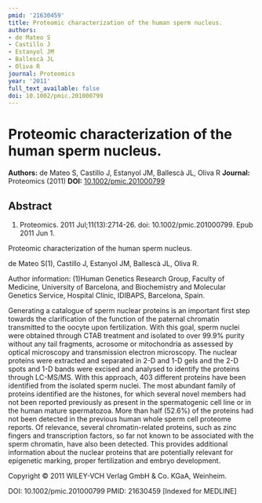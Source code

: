 ```yaml
---
pmid: '21630459'
title: Proteomic characterization of the human sperm nucleus.
authors:
- de Mateo S
- Castillo J
- Estanyol JM
- Ballescà JL
- Oliva R
journal: Proteomics
year: '2011'
full_text_available: false
doi: 10.1002/pmic.201000799
---
```


# Proteomic characterization of the human sperm nucleus.
**Authors:** de Mateo S, Castillo J, Estanyol JM, Ballescà JL, Oliva R
**Journal:** Proteomics (2011)
**DOI:** [10.1002/pmic.201000799](https://doi.org/10.1002/pmic.201000799)

## Abstract

1. Proteomics. 2011 Jul;11(13):2714-26. doi: 10.1002/pmic.201000799. Epub 2011
Jun  1.

Proteomic characterization of the human sperm nucleus.

de Mateo S(1), Castillo J, Estanyol JM, Ballescà JL, Oliva R.

Author information:
(1)Human Genetics Research Group, Faculty of Medicine, University of Barcelona, 
and Biochemistry and Molecular Genetics Service, Hospital Clínic, IDIBAPS, 
Barcelona, Spain.

Generating a catalogue of sperm nuclear proteins is an important first step 
towards the clarification of the function of the paternal chromatin transmitted 
to the oocyte upon fertilization. With this goal, sperm nuclei were obtained 
through CTAB treatment and isolated to over 99.9% purity without any tail 
fragments, acrosome or mitochondria as assessed by optical microscopy and 
transmission electron microscopy. The nuclear proteins were extracted and 
separated in 2-D and 1-D gels and the 2-D spots and 1-D bands were excised and 
analysed to identify the proteins through LC-MS/MS. With this approach, 403 
different proteins have been identified from the isolated sperm nuclei. The most 
abundant family of proteins identified are the histones, for which several novel 
members had not been reported previously as present in the spermatogenic cell 
line or in the human mature spermatozoa. More than half (52.6%) of the proteins 
had not been detected in the previous human whole sperm cell proteome reports. 
Of relevance, several chromatin-related proteins, such as zinc fingers and 
transcription factors, so far not known to be associated with the sperm 
chromatin, have also been detected. This provides additional information about 
the nuclear proteins that are potentially relevant for epigenetic marking, 
proper fertilization and embryo development.

Copyright © 2011 WILEY-VCH Verlag GmbH & Co. KGaA, Weinheim.

DOI: 10.1002/pmic.201000799
PMID: 21630459 [Indexed for MEDLINE]
